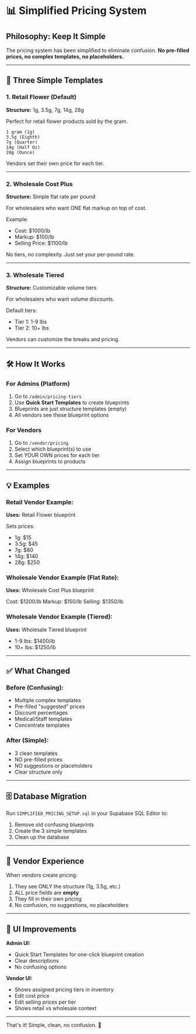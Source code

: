 # 📊 Simplified Pricing System

## Philosophy: Keep It Simple

The pricing system has been simplified to eliminate confusion. **No pre-filled prices, no complex templates, no placeholders.**

---

## 🎯 Three Simple Templates

### 1. **Retail Flower** (Default)
**Structure:** 1g, 3.5g, 7g, 14g, 28g

Perfect for retail flower products sold by the gram.

```
1 gram (1g)
3.5g (Eighth)
7g (Quarter)
14g (Half Oz)
28g (Ounce)
```

Vendors set their own price for each tier.

---

### 2. **Wholesale Cost Plus**
**Structure:** Simple flat rate per pound

For wholesalers who want ONE flat markup on top of cost.

Example:
- Cost: $1000/lb
- Markup: $100/lb
- Selling Price: $1100/lb

No tiers, no complexity. Just set your per-pound rate.

---

### 3. **Wholesale Tiered**
**Structure:** Customizable volume tiers

For wholesalers who want volume discounts.

Default tiers:
- Tier 1: 1-9 lbs
- Tier 2: 10+ lbs

Vendors can customize the breaks and pricing.

---

## 🛠️ How It Works

### For Admins (Platform)
1. Go to `/admin/pricing-tiers`
2. Use **Quick Start Templates** to create blueprints
3. Blueprints are just structure templates (empty)
4. All vendors see these blueprint options

### For Vendors
1. Go to `/vendor/pricing`
2. Select which blueprint(s) to use
3. Set YOUR OWN prices for each tier
4. Assign blueprints to products

---

## 💡 Examples

### Retail Vendor Example:
**Uses:** Retail Flower blueprint

Sets prices:
- 1g: $15
- 3.5g: $45
- 7g: $80
- 14g: $140
- 28g: $250

### Wholesale Vendor Example (Flat Rate):
**Uses:** Wholesale Cost Plus blueprint

Cost: $1200/lb
Markup: $150/lb
Selling: $1350/lb

### Wholesale Vendor Example (Tiered):
**Uses:** Wholesale Tiered blueprint

- 1-9 lbs: $1400/lb
- 10+ lbs: $1250/lb

---

## ✅ What Changed

### Before (Confusing):
- Multiple complex templates
- Pre-filled "suggested" prices
- Discount percentages
- Medical/Staff templates
- Concentrate templates

### After (Simple):
- 3 clean templates
- NO pre-filled prices
- NO suggestions or placeholders
- Clear structure only

---

## 🗄️ Database Migration

Run `SIMPLIFIED_PRICING_SETUP.sql` in your Supabase SQL Editor to:
1. Remove old confusing blueprints
2. Create the 3 simple templates
3. Clean up the database

---

## 📱 Vendor Experience

When vendors create pricing:
1. They see ONLY the structure (1g, 3.5g, etc.)
2. ALL price fields are **empty**
3. They fill in their own pricing
4. No confusion, no suggestions, no placeholders

---

## 🎨 UI Improvements

**Admin UI:**
- Quick Start Templates for one-click blueprint creation
- Clear descriptions
- No confusing options

**Vendor UI:**
- Shows assigned pricing tiers in inventory
- Edit cost price
- Edit selling prices per tier
- Shows retail vs wholesale context

---

That's it! Simple, clean, no confusion. 🎉

